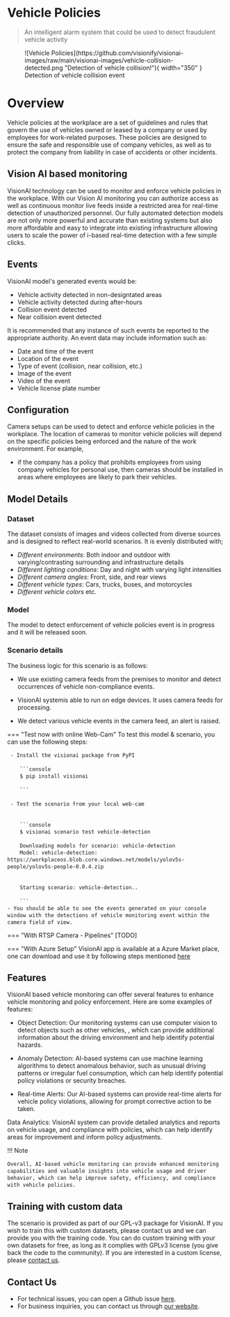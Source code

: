 # Vehicle Policies

> An intelligent alarm system that could be used to detect fraudulent vehicle activity

<figure markdown>
  ![Vehicle Policies](https://github.com/visionify/visionai-images/raw/main/visionai-images/vehicle-collision-detected.png "Detection of vehicle collision!"){ width="350" }
  <figcaption>Detection of vehicle collision event</figcaption>
</figure>

# Overview
Vehicle policies at the workplace are a set of guidelines and rules that govern the use of vehicles owned or leased by a company or used by employees for work-related purposes. These policies are designed to ensure the safe and responsible use of company vehicles, as well as to protect the company from liability in case of accidents or other incidents.


## Vision AI based monitoring

VisionAI technology can be used to monitor and enforce vehicle policies in the workplace. With our Vision AI monitoring you can authorize access as well as continuous monitor live feeds inside a restricted area for real-time detection of unauthorized personnel. Our fully automated detection models are not only more powerful and accurate than existing systems but also more affordable and easy to integrate into existing infrastructure allowing users to scale the power of i-based real-time detection with a few simple clicks.



## Events

VisionAI model's generated events would be:

- Vehicle activity detected in non-designtated areas
- Vehicle activity detected during after-hours
- Collision event detected
- Near collision event detected

It is recommended that any instance of such events be reported to the appropriate authority.
An event data may include information such as:

- Date and time of the event
- Location of the event
- Type of event (collision, near collision, etc.)
- Image of the event
- Video of the event
- Vehicle license plate number



## Configuration

Camera setups can be used to detect and enforce vehicle policies in the workplace. The location of cameras to monitor vehicle policies will depend on the specific policies being enforced and the nature of the work environment. For example, 

- if the company has a policy that prohibits employees from using company vehicles for personal use, then cameras should be installed in areas where employees are likely to park their vehicles. 


## Model Details

### Dataset

The dataset consists of images and videos collected from diverse sources and is designed to reflect real-world scenarios. It is evenly distributed with;
 
- *Different environments*: Both indoor and outdoor with varying/contrasting surrounding and infrastructure details
- *Different lighting conditions*: Day and night with varying light intensities
- *Different camera angles*: Front, side, and rear views
- *Different vehicle types*: Cars, trucks, buses, and motorcycles
- *Different vehicle colors* etc.

### Model

The model to detect enforcement of vehicle policies event is in progress and it will be released soon.

### Scenario details

The business logic for this scenario is as follows: 

- We use existing camera feeds from the premises to monitor and detect occurrences of vehicle non-compliance events. 

- VisionAI systemis able to run on edge devices. It uses camera feeds for processing. 

- We detect various vehicle events in the camera feed, an alert is raised.


=== "Test now with online Web-Cam"
     To test this model & scenario, you can use the following steps:

     - Install the visionai package from PyPI
     
        ```console
        $ pip install visionai
        
        ```
     
     - Test the scenario from your local web-cam
     

        ```console
        $ visionai scenario test vehicle-detection

        Downloading models for scenario: vehicle-detection
        Model: vehicle-detection: https://workplaceos.blob.core.windows.net/models/yolov5s-people/yolov5s-people-0.0.4.zip
        

        Starting scenario: vehicle-detection..

        ```
    - You should be able to see the events generated on your console window with the detections of vehicle monitoring event within the camera field of view.

=== "With RTSP Camera - Pipelines"
     [TODO]
 
=== "With Azure Setup"
     VisionAI app is available at a Azure Market place, one can download and use it by following steps mentioned [here](../overview/azure-managed-app.md)



## Features

VisionAI based vehicle monitoring can offer several features to enhance vehicle monitoring and policy enforcement. Here are some examples of features:

- Object Detection: Our monitoring systems can use computer vision to detect objects such as other vehicles, , which can provide additional information about the driving environment and help identify potential hazards.



- Anomaly Detection: AI-based systems can use machine learning algorithms to detect anomalous behavior, such as unusual driving patterns or irregular fuel consumption, which can help identify potential policy violations or security breaches.

- Real-time Alerts: Our AI-based systems can provide real-time alerts for vehicle policy violations, allowing for prompt corrective action to be taken.

Data Analytics: VisionAI system can provide detailed analytics and reports on vehicle usage, and compliance with policies, which can help identify areas for improvement and inform policy adjustments.

!!! Note

    Overall, AI-based vehicle monitoring can provide enhanced monitoring capabilities and valuable insights into vehicle usage and driver behavior, which can help improve safety, efficiency, and compliance with vehicle policies.

## Training with custom data

The scenario is provided as part of our GPL-v3 package for VisionAI. If you wish to train this with custom datasets, please contact us and we can provide you with the training code. You can do custom training with your own datasets for free, as long as it complies with GPLv3 license (you give back the code to the community). If you are interested in a custom license, please [contact us](../company/contact.md).


## Contact Us

- For technical issues, you can open a Github issue [here](https://github.com/visionify/visionai).
- For business inquiries, you can contact us through [our website](https://visionify.ai/contact).